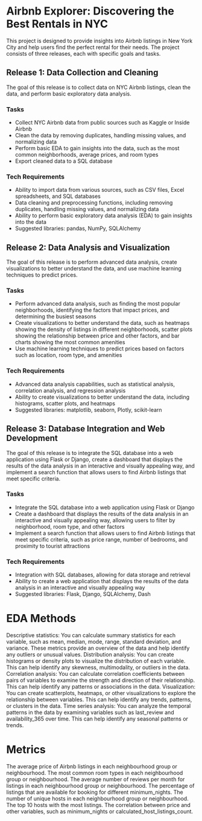 # Airbnb Explorer: Discovering the Best Rentals in NYC
This project is designed to provide insights into Airbnb listings in New York City and help users find the perfect rental for their needs. The project consists of three releases, each with specific goals and tasks.

## Release 1: Data Collection and Cleaning
The goal of this release is to collect data on NYC Airbnb listings, clean the data, and perform basic exploratory data analysis.

### Tasks
- Collect NYC Airbnb data from public sources such as Kaggle or Inside Airbnb
- Clean the data by removing duplicates, handling missing values, and normalizing data
- Perform basic EDA to gain insights into the data, such as the most common neighborhoods, average prices, and room types
- Export cleaned data to a SQL database

### Tech Requirements
- Ability to import data from various sources, such as CSV files, Excel spreadsheets, and SQL databases
- Data cleaning and preprocessing functions, including removing duplicates, handling missing values, and normalizing data
- Ability to perform basic exploratory data analysis (EDA) to gain insights into the data
- Suggested libraries: pandas, NumPy, SQLAlchemy

## Release 2: Data Analysis and Visualization
The goal of this release is to perform advanced data analysis, create visualizations to better understand the data, and use machine learning techniques to predict prices.

### Tasks
- Perform advanced data analysis, such as finding the most popular neighborhoods, identifying the factors that impact prices, and determining the busiest seasons
- Create visualizations to better understand the data, such as heatmaps showing the density of listings in different neighborhoods, scatter plots showing the relationship between price and other factors, and bar charts showing the most common amenities
- Use machine learning techniques to predict prices based on factors such as location, room type, and amenities

### Tech Requirements
- Advanced data analysis capabilities, such as statistical analysis, correlation analysis, and regression analysis
- Ability to create visualizations to better understand the data, including histograms, scatter plots, and heatmaps
- Suggested libraries: matplotlib, seaborn, Plotly, scikit-learn

## Release 3: Database Integration and Web Development
The goal of this release is to integrate the SQL database into a web application using Flask or Django, create a dashboard that displays the results of the data analysis in an interactive and visually appealing way, and implement a search function that allows users to find Airbnb listings that meet specific criteria.

### Tasks
- Integrate the SQL database into a web application using Flask or Django
- Create a dashboard that displays the results of the data analysis in an interactive and visually appealing way, allowing users to filter by neighborhood, room type, and other factors
- Implement a search function that allows users to find Airbnb listings that meet specific criteria, such as price range, number of bedrooms, and proximity to tourist attractions

### Tech Requirements
- Integration with SQL databases, allowing for data storage and retrieval
- Ability to create a web application that displays the results of the data analysis in an interactive and visually appealing way
- Suggested libraries: Flask, Django, SQLAlchemy, Dash


# EDA Methods
Descriptive statistics: You can calculate summary statistics for each variable, such as mean, median, mode, range, standard deviation, and variance. These metrics provide an overview of the data and help identify any outliers or unusual values.
Distribution analysis: You can create histograms or density plots to visualize the distribution of each variable. This can help identify any skewness, multimodality, or outliers in the data.
Correlation analysis: You can calculate correlation coefficients between pairs of variables to examine the strength and direction of their relationship. This can help identify any patterns or associations in the data.
Visualization: You can create scatterplots, heatmaps, or other visualizations to explore the relationship between variables. This can help identify any trends, patterns, or clusters in the data.
Time series analysis: You can analyze the temporal patterns in the data by examining variables such as last_review and availability_365 over time. This can help identify any seasonal patterns or trends.

# Metrics
The average price of Airbnb listings in each neighbourhood group or neighbourhood.
The most common room types in each neighbourhood group or neighbourhood.
The average number of reviews per month for listings in each neighbourhood group or neighbourhood.
The percentage of listings that are available for booking for different minimum_nights.
The number of unique hosts in each neighbourhood group or neighbourhood.
The top 10 hosts with the most listings.
The correlation between price and other variables, such as minimum_nights or calculated_host_listings_count.
